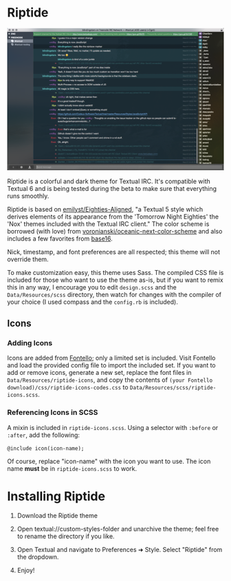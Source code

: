 # Riptide

![Screenshot of Riptide theme](screenshot.png?raw=true)

Riptide is a colorful and dark theme for Textual IRC. It's compatible with Textual 6 and is being tested during the beta to make sure that everything runs smoothly.

Riptide is based on [emilyst/Eighties-Aligned](https://github.com/emilyst/Eighties-Aligned), "a Textual 5 style which derives elements of its appearance from the 'Tomorrow Night Eighties' the 'Nox' themes included with the Textual IRC client." The color scheme is borrowed (with love) from [voronianski/oceanic-next-color-scheme](https://github.com/voronianski/oceanic-next-color-scheme) and also includes a few favorites from [base16](https://chriskempson.github.io/base16/).

Nick, timestamp, and font preferences are all respected; this theme will not override them.

To make customization easy, this theme uses Sass. The compiled CSS file is included for those who want to use the theme as-is, but if you want to remix this in any way, I encourage you to edit `design.scss` and the `Data/Resources/scss` directory, then watch for changes with the compiler of your choice (I used compass and the `config.rb` is included).

## Icons

### Adding Icons

Icons are added from [Fontello](http://fontello.com/); only a limited set is included. Visit Fontello and load the provided config file to import the included set. If you want to add or remove icons, generate a new set, replace the font files in `Data/Resources/riptide-icons`, and copy the contents of `(your Fontello download)/css/riptide-icons-codes.css` to `Data/Resources/scss/riptide-icons.scss`.

### Referencing Icons in SCSS

A mixin is included in `riptide-icons.scss`. Using a selector with `:before` or `:after`, add the following:

    @include icon(icon-name);

Of course, replace "icon-name" with the icon you want to use. The icon name **must** be in `riptide-icons.scss` to work.

# Installing Riptide

1. Download the Riptide theme

2. Open textual://custom-styles-folder and unarchive the theme; feel free to rename the directory if you like.

3. Open Textual and navigate to Preferences ➜ Style. Select "Riptide" from the dropdown.

4. Enjoy!
